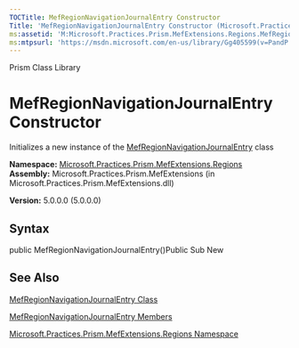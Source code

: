 ```yaml
---
TOCTitle: MefRegionNavigationJournalEntry Constructor
Title: 'MefRegionNavigationJournalEntry Constructor (Microsoft.Practices.Prism.MefExtensions.Regions)'
ms:assetid: 'M:Microsoft.Practices.Prism.MefExtensions.Regions.MefRegionNavigationJournalEntry.\#ctor'
ms:mtpsurl: 'https://msdn.microsoft.com/en-us/library/Gg405599(v=PandP.50)'
---
```


Prism Class Library

MefRegionNavigationJournalEntry Constructor
===========================================

Initializes a new instance of the [MefRegionNavigationJournalEntry](https://msdn.microsoft.com/t:microsoft.practices.prism.mefextensions.regions.mefregionnavigationjournalentry) class

**Namespace:** [Microsoft.Practices.Prism.MefExtensions.Regions](https://msdn.microsoft.com/n:microsoft.practices.prism.mefextensions.regions)
**Assembly:** Microsoft.Practices.Prism.MefExtensions (in Microsoft.Practices.Prism.MefExtensions.dll)

**Version:** 5.0.0.0 (5.0.0.0)

## Syntax


public MefRegionNavigationJournalEntry()Public Sub New

See Also
--------


[MefRegionNavigationJournalEntry Class](https://msdn.microsoft.com/t:microsoft.practices.prism.mefextensions.regions.mefregionnavigationjournalentry)

[MefRegionNavigationJournalEntry Members](https://msdn.microsoft.com/allmembers.t:microsoft.practices.prism.mefextensions.regions.mefregionnavigationjournalentry)

[Microsoft.Practices.Prism.MefExtensions.Regions Namespace](https://msdn.microsoft.com/n:microsoft.practices.prism.mefextensions.regions)
